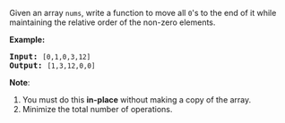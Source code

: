 <div><p>Given an array <code>nums</code>, write a function to move all <code>0</code>'s to the end of it while maintaining the relative order of the non-zero elements.</p>

<p><b>Example:</b></p>

<pre><b>Input:</b> <code>[0,1,0,3,12]</code>
<b>Output:</b> <code>[1,3,12,0,0]</code></pre>

<p><b>Note</b>:</p>

<ol>
	<li>You must do this <b>in-place</b> without making a copy of the array.</li>
	<li>Minimize the total number of operations.</li>
</ol></div>